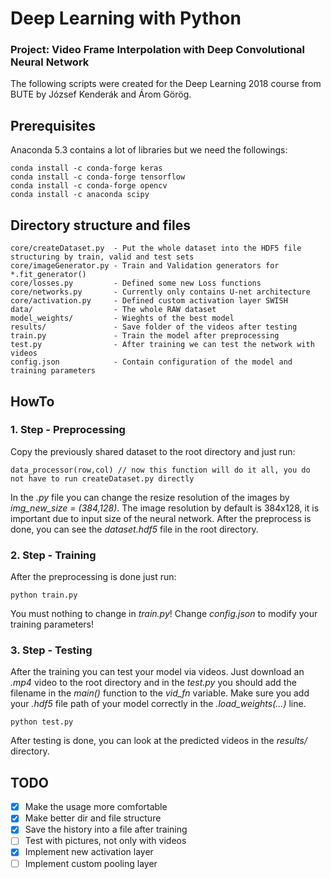 # Deep Learning with Python
### Project: Video Frame Interpolation with Deep Convolutional Neural Network

The following scripts were created for the Deep Learning 2018 course from BUTE by József Kenderák and Árom Görög.

## Prerequisites
Anaconda 5.3 contains a lot of libraries but we need the followings:
```
conda install -c conda-forge keras
conda install -c conda-forge tensorflow
conda install -c conda-forge opencv
conda install -c anaconda scipy
```

## Directory structure and files
```
core/createDataset.py  - Put the whole dataset into the HDF5 file structuring by train, valid and test sets
core/imageGenerator.py - Train and Validation generators for *.fit_generator()
core/losses.py         - Defined some new Loss functions
core/networks.py       - Currently only contains U-net architecture
core/activation.py     - Defined custom activation layer SWISH
data/                  - The whole RAW dataset
model_weights/         - Wieghts of the best model
results/               - Save folder of the videos after testing
train.py               - Train the model after preprocessing
test.py                - After training we can test the network with videos
config.json            - Contain configuration of the model and training parameters
```

## HowTo
### 1. Step - Preprocessing
Copy the previously shared dataset to the root directory and just run:
```
data_processor(row,col) // now this function will do it all, you do not have to run createDataset.py directly
```
In the *.py* file you can change the resize resolution of the images by *img_new_size = (384,128)*. The image resolution by default is 384x128, it is important due to input size of the neural network. After the preprocess is done, you can see the *dataset.hdf5* file in the root directory.

### 2. Step - Training
After the preprocessing is done just run:
```
python train.py
```
You must nothing to change in *train.py*! Change *config.json* to modify your training parameters!

### 3. Step - Testing
After the training you can test your model via videos. Just download an *.mp4* video to the root directory and in the *test.py* you should add the filename in the *main()* function to the *vid_fn* variable. Make sure you add your *.hdf5* file path of your model correctly in the *.load_weights(...)* line.
```
python test.py
```
After testing is done, you can look at the predicted videos in the *results/* directory.

## TODO
 - [x] Make the usage more comfortable
 - [x] Make better dir and file structure
 - [x] Save the history into a file after training
 - [ ] Test with pictures, not only with videos
 - [x] Implement new activation layer
 - [ ] Implement custom pooling layer
